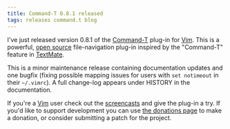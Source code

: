 ```yaml
---
title: Command-T 0.8.1 released
tags: releases command.t blog
---
```


I've just released version 0.8.1 of the [Command-T](/wiki/Command-T) plug-in for [Vim](/wiki/Vim). This is a powerful, [open source](/wiki/open_source) file-navigation plug-in inspired by the "Command-T" feature in [TextMate](/wiki/TextMate).

This is a minor maintenance release containing documentation updates and one bugfix (fixing possible mapping issues for users with `set notimeout` in their `~/.vimrc`). A full change-log appears under HISTORY in the documentation.

If you're a [Vim](/wiki/Vim) user check out the [screencasts](/products/command-t) and give the plug-in a try. If you'd like to support development you can use [the donations page](/products/command-t/donations) to make a donation, or consider submitting a patch for the project.
